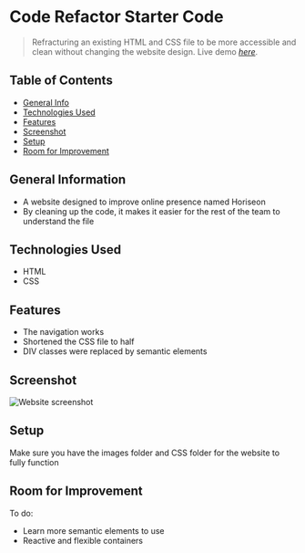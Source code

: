 # Code Refactor Starter Code
> Refracturing an existing HTML and CSS file to be more accessible and clean without changing the website design.
> Live demo [_here_](https://anukazan.github.io/urban-octo-telegram/Develop/). 

## Table of Contents
* [General Info](#general-information)
* [Technologies Used](#technologies-used)
* [Features](#features)
* [Screenshot](#screenshot)
* [Setup](#setup)
* [Room for Improvement](#room-for-improvement)



## General Information
- A website designed to improve online presence named Horiseon
- By cleaning up the code, it makes it easier for the rest of the team to understand the file 


## Technologies Used
- HTML
- CSS


## Features
- The navigation works
- Shortened the CSS file to half
- DIV classes were replaced by semantic elements


## Screenshot
![Website screenshot](https://anukazan.github.io/urban-octo-telegram/Develop/assets/images/screenshot.png?raw=true)


## Setup
Make sure you have the images folder and CSS folder for the website to fully function

## Room for Improvement
To do:
- Learn more semantic elements to use
- Reactive and flexible containers


